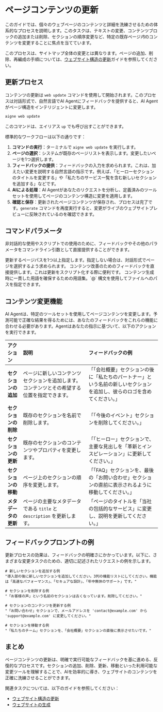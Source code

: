 # ページコンテンツの更新

このガイドでは、個々のウェブページのコンテンツと詳細を洗練させるための体系的なプロセスを説明します。このタスクは、テキストの変更、コンテンツブロックの追加または削除、セクションの順序変更など、特定の既存ページ*内*のコンテンツを変更することに焦点を当てています。

このプロセスは、サイトマップ全体の変更とは異なります。ページの追加、削除、再編成の手順については、[ウェブサイト構造の更新](./core-tasks-updating-website-content-updating-website-structure.md)ガイドを参照してください。

## 更新プロセス

コンテンツの更新は `web update` コマンドを使用して開始されます。このプロセスは対話形式で、自然言語でAI Agentにフィードバックを提供すると、AI Agentがページ構造をインテリジェントに変更します。

```bash Command icon=lucide:terminal
aigne web update
```

このコマンドは、エイリアス `up` でも呼び出すことができます。

標準的なワークフローは以下の通りです：

1.  **コマンドの実行**：ターミナルで `aigne web update` を実行します。
2.  **ページの選択**：システムが既存のページリストを表示します。変更したいページを1つ選択します。
3.  **フィードバックの提供**：フィードバックの入力を求められます。これは、加えたい変更を説明する自然言語の指示です。例えば、「ヒーローセクションのタイトルを変更する」や「私たちのサービス一覧を含む新しいセクションを追加する」などです。
4.  **AIによる処理**：AI Agentがあなたのリクエストを分析し、定義済みのツールセットを使用してページのコンテンツ構造に変更を適用します。
5.  **確認と保存**：更新されたページコンテンツが保存され、プロセスは完了です。`generate` コマンドを再度実行すると、変更がライブのウェブサイトプレビューに反映されているのを確認できます。

## コマンドパラメータ

非対話的な使用やスクリプトでの使用のために、フィードバックやその他のパラメータをコマンドライン引数として直接提供することができます。

<x-field-group>
  <x-field data-name="--pages" data-type="array">
    <x-field-desc markdown>更新するページパスを1つ以上指定します。指定しない場合は、対話形式でページを選択するよう求められます。</x-field-desc>
  </x-field>
  <x-field data-name="--feedback" data-type="string">
    <x-field-desc markdown>コンテンツ改善のためのフィードバックを直接提供します。これは更新をスクリプト化する際に便利です。</x-field-desc>
  </x-field>
  <x-field data-name="--glossary" data-type="string">
    <x-field-desc markdown>コンテンツ生成時に一貫した用語を確保するための用語集。`@<file>` 構文を使用してファイルへのパスを指定できます。</x-field-desc>
  </x-field>
</x-field-group>

## コンテンツ変更機能

AI Agentは、特定のツールセットを使用してページコンテンツを変更します。予測可能で正確な結果を得るためには、あなたのフィードバックをこれらの機能に合わせる必要があります。Agentはあなたの指示に基づいて、以下のアクションを実行できます。

| アクション | 説明 | フィードバックの例 |
| :--- | :--- | :--- |
| **セクションの追加** | ページに新しいコンテンツセクションを追加します。コンテンツとその希望する位置を指定できます。 | 「「会社概要」セクションの後に「私たちのパートナー」という名前の新しいセクションを追加し、彼らのロゴを含めてください。」 |
| **セクションの削除** | 既存のセクションを名前で削除します。 | 「「今後のイベント」セクションを削除してください。」 |
| **セクションの更新** | 既存のセクションのコンテンツやプロパティを変更します。 | 「「ヒーロー」セクションで、主要な見出しを「革新とインスピレーション」に更新してください。」 |
| **セクションの移動** | ページ上のセクションの順序を変更します。 | 「「FAQ」セクションを、最後の「お問い合わせ」セクションの直前に表示されるように移動してください。」 |
| **メタデータの更新** | ページの主要なメタデータである `title` と `description` を更新します。 | 「ページのタイトルを「当社の包括的なサービス」に変更し、説明を更新してください。」 |

## フィードバックプロンプトの例

更新プロセスの効果は、フィードバックの明確さにかかっています。以下に、さまざまな変更タスクのための、適切に記述されたリクエストの例を示します。

```text Example Prompts icon=lucide:clipboard-list
# 新しいセクションを追加する例
"導入部の後に新しいセクションを追加してください。3列の機能リストにしてください。機能は「高速なパフォーマンス」、「セキュアな設計」、「年中無休のサポート」です。"

# セクションを削除する例
"「お客様の声」という名前のセクションは古くなっています。削除してください。"

# セクションのコンテンツを更新する例
"「お問い合わせ」セクションで、メールアドレスを 'contact@example.com' から 'support@example.com' に変更してください。"

# セクションを移動する例
"「私たちのチーム」セクションを、「会社概要」セクションの直後に表示させたいです。"
```

## まとめ

ページコンテンツの更新は、明確で実行可能なフィードバックを基に進める、反復的なプロセスです。セクションの追加、削除、更新、移動といった利用可能な変更ツールを理解することで、AIを効率的に導き、ウェブサイトのコンテンツを正確に洗練させることができます。

関連タスクについては、以下のガイドを参照してください：
- [ウェブサイト構造の更新](./core-tasks-updating-website-content-updating-website-structure.md)
- [ウェブサイトの生成](./core-tasks-generating-a-website.md)